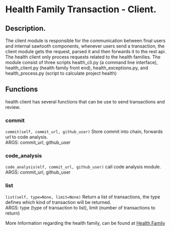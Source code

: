 # Health Family Transaction - Client.
## Description.
The client module is responsible for the communication between final users and internal sawtooth components,
whenever users send a transaction, the client module gets the request, parsed it and then forwards it to the
rest api. The health client only process requests related to the health families. The module consist of three scripts
health_cli.py (a command line interface), health_client.py (health family front end), health_exceptions.py, and health_process.py (script to calculate project health)

## Functions
health client has several functions that can be use to send transactions and review.

### commit
`commit(self, commit_url, github_user)`
Store commit into chain, forwards url to code analysis.<br>
ARGS: commit_url, github_user

### code_analysis
`code_analysis(elf, commit_url, github_user)`
call code analysis module.<br>
ARGS: commit_url, github_user

### list
`list(self, type=None, limit=None)`
Return a list of transactions, the type defines which kind of transaction will be returned.<br>
ARGS: type (type of transaction to list), limit (number of transactions to return)

More Information regarding the health family, can be found at [Health Family](https://github.com/obahy/Susereum/wiki/Susereum-Transaction-Family-Specifications)
